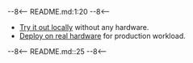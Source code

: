 --8<--
README.md:1:20
--8<--

- [Try it out locally](/getting-started/development/) without any hardware.
- [Deploy on real hardware](/getting-started/production/overview) for production workload.

--8<--
README.md::25
--8<--